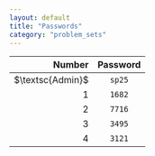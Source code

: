 ```yaml
---
layout: default
title: "Passwords"
category: "problem_sets"
---
```


| Number | Password |
|-------:|:--------:|
|$\textsc{Admin}$|`sp25`|
|1|`1682`|
|2|`7716`|
|3|`3495`|
|4|`3121`|